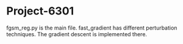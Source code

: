 # Project-6301
fgsm_reg.py is the main file. fast_gradient has different perturbation techniques. The gradient descent is implemented there.

